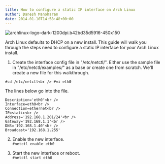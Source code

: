 ```yaml
---
title: How to configure a static IP interface on Arch Linux
author: Danesh Manoharan
date: 2014-01-10T14:58:48+00:00
---
```

![archlinux-logo-dark-1200dpi.b42bd35d5916-450x150](/wp-content/uploads/2014/01/archlinux-logo-dark-1200dpi.b42bd35d5916-450x150.png)
 

Arch Linux defaults to DHCP on a new install. This guide will walk you through the steps need to configure a static IP interface for your Arch Linux install.

1. Create the interface config file in "/etc/netctl/". Either use the sample file in "/etc/netctl/examples/" as a base or create one from scratch. We'll create a new file for this walkthrough.

`#cd /etc/netctl<br />
#vi eth0`

The lines below go into the file.

```
Description='eth0'<br />
Interface=eth0<br />
Connection=ethernet<br />
IP=static<br />
Address='192.168.1.201/24'<br />
Gateway='192.168.1.1'<br />
DNS='192.168.1.40'<br />
Broadcast='192.168.1.255'
```

2. Enable the new interface.  
`#netctl enable eth0`

3. Start the new interface or reboot.  
`#netctl start eth0`
